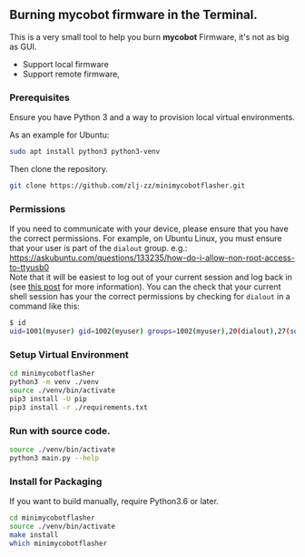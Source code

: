 ## Burning mycobot firmware in the Terminal.

This is a very small tool to help you burn **mycobot** Firmware, it's not as big as GUI.

- Support local firmware
- Support remote firmware,

### Prerequisites

Ensure you have Python 3 and a way to provision local virtual environments.

As an example for Ubuntu:

```bash
sudo apt install python3 python3-venv
```

Then clone the repository.

```bash
git clone https://github.com/zlj-zz/minimycobotflasher.git
```

### Permissions

If you need to communicate with your device, please ensure that you have the
correct permissions. For example, on Ubuntu Linux, you must ensure that your
user is part of the `dialout` group. e.g.: <br/>
<https://askubuntu.com/questions/133235/how-do-i-allow-non-root-access-to-ttyusb0> <br/>
Note that it will be easiest to log out of your current session and log back in
(see [this post](https://superuser.com/questions/272061/reload-a-linux-users-group-assignments-without-logging-out)
for more information). You can the check that your current shell session has
your the correct permissions by checking for `dialout` in a command like this:
```sh
$ id
uid=1001(myuser) gid=1002(myuser) groups=1002(myuser),20(dialout),27(sudo)
```

### Setup Virtual Environment

```bash
cd minimycobotflasher
python3 -m venv ./venv
source ./venv/bin/activate
pip3 install -U pip
pip3 install -r ./requirements.txt
```

### Run with source code.

```bash
source ./venv/bin/activate
python3 main.py --help
```

### Install for Packaging

If you want to build manually, require Python3.6 or later.

```bash
cd minimycobotflasher
source ./venv/bin/activate
make install
which minimycobotflasher
```
